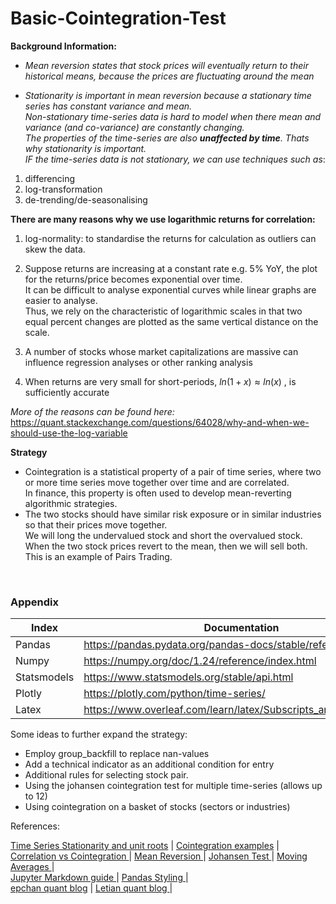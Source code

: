 # Basic-Cointegration-Test

**Background Information:**
- *Mean reversion states that stock prices will eventually return to their historical means, because the prices are fluctuating around the mean*

- *Stationarity is important in mean reversion because a stationary time series has constant variance and mean. <br>
Non-stationary time-series data is hard to model when there mean and variance (and co-variance) are constantly changing. <br> 
The properties of the time-series are also **unaffected by time**.  Thats why stationarity is important. <br> 
IF the time-series data is not stationary, we can use techniques such as*:
1. differencing 
2. log-transformation
3. de-trending/de-seasonalising

**There are many reasons why we use logarithmic returns for correlation:**
1. log-normality: to standardise the returns for calculation as outliers can skew the data.

2. Suppose returns are increasing at a constant rate e.g. 5% YoY, the plot for the returns/price becomes exponential over time. <br>
It can be difficult to analyse exponential curves while linear graphs are easier to analyse. <br>
Thus, we rely on the characteristic of logarithmic scales in that two equal percent changes are plotted as the same vertical distance on the scale.<br>

3. A number of stocks whose market capitalizations are massive can influence regression analyses or other ranking analysis

4. When returns are very small for short-periods, $ln(1+x)\approx ln(x)$ , is sufficiently accurate 

*More of the reasons can be found here:*
https://quant.stackexchange.com/questions/64028/why-and-when-we-should-use-the-log-variable


**Strategy**
- Cointegration is a statistical property of a pair of time series, where two or more time series move together over time and are correlated.<br>
In finance, this property is often used to develop mean-reverting algorithmic strategies.<br>
- The two stocks should have similar risk exposure or in similar industries so that their prices move together.<br>
We will long the undervalued stock and short the overvalued stock. When the two stock prices revert to the mean, then we will sell both. This is an example of Pairs Trading.


<br>


### Appendix

| Index | Documentation  |
|--------------|------|
|   Pandas     | https://pandas.pydata.org/pandas-docs/stable/reference/|
|   Numpy      | https://numpy.org/doc/1.24/reference/index.html|
|   Statsmodels| https://www.statsmodels.org/stable/api.html|
|   Plotly     | https://plotly.com/python/time-series/ |
|   Latex      | https://www.overleaf.com/learn/latex/Subscripts_and_superscripts |

Some ideas to further expand the strategy:
- Employ group_backfill to replace nan-values 
- Add a technical indicator as an additional condition for entry
- Additional rules for selecting stock pair. 
- Using the johansen cointegration test for multiple time-series (allows up to 12)
- Using cointegration on a basket of stocks (sectors or industries)

References:
<nav>
<a href=https://stats.stackexchange.com/questions/29121/intuitive-explanation-of-unit-root>Time Series Stationarity and unit roots</a> |
<a href=https://hudsonthames.org/an-introduction-to-cointegration>Cointegration examples</a> |
<a href=https://quant.stackexchange.com/questions/1027/how-are-correlation-and-cointegration-related>Correlation vs Cointegration </a> |
<a href=https://www.quantstart.com/articles/Basics-of-Statistical-Mean-Reversion-Testing-Part-II>Mean Reversion </a> |
<a href=https://blog.quantinsti.com/johansen-test-cointegration-building-stationary-portfolio>Johansen Test </a> |
<a href=https://machinelearningmastery.com/moving-average-smoothing-for-time-series-forecasting-python>Moving Averages </a> |<br>
<a href=https://medium.com/analytics-vidhya/the-ultimate-markdown-guide-for-jupyter-notebook-d5e5abf728fd>Jupyter Markdown guide </a> | 
<a href=https://betterdatascience.com/style-pandas-dataframes>Pandas Styling </a> | <br>
<a href=https://epchan.blogspot.com/2007/04/anonymous-reader-l-posted-some.html>epchan quant blog</a> |
<a href=https://letianzj.github.io/archives>Letian quant blog </a> |
</nav> 
